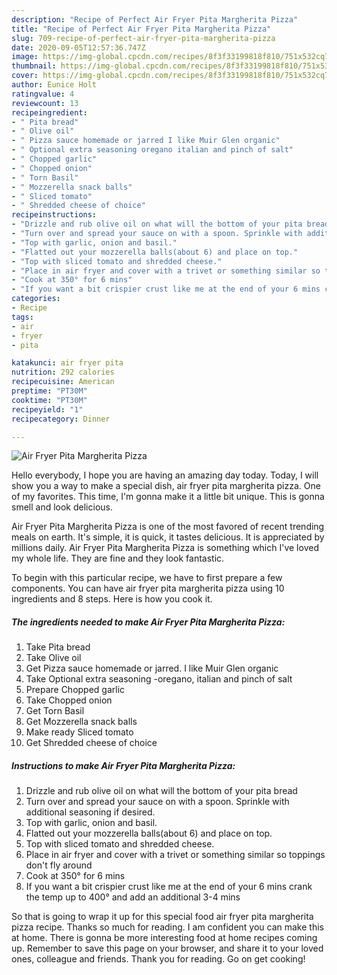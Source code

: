 ```yaml
---
description: "Recipe of Perfect Air Fryer Pita Margherita Pizza"
title: "Recipe of Perfect Air Fryer Pita Margherita Pizza"
slug: 709-recipe-of-perfect-air-fryer-pita-margherita-pizza
date: 2020-09-05T12:57:36.747Z
image: https://img-global.cpcdn.com/recipes/8f3f33199818f810/751x532cq70/air-fryer-pita-margherita-pizza-recipe-main-photo.jpg
thumbnail: https://img-global.cpcdn.com/recipes/8f3f33199818f810/751x532cq70/air-fryer-pita-margherita-pizza-recipe-main-photo.jpg
cover: https://img-global.cpcdn.com/recipes/8f3f33199818f810/751x532cq70/air-fryer-pita-margherita-pizza-recipe-main-photo.jpg
author: Eunice Holt
ratingvalue: 4
reviewcount: 13
recipeingredient:
- " Pita bread"
- " Olive oil"
- " Pizza sauce homemade or jarred I like Muir Glen organic"
- " Optional extra seasoning oregano italian and pinch of salt"
- " Chopped garlic"
- " Chopped onion"
- " Torn Basil"
- " Mozzerella snack balls"
- " Sliced tomato"
- " Shredded cheese of choice"
recipeinstructions:
- "Drizzle and rub olive oil on what will the bottom of your pita bread"
- "Turn over and spread your sauce on with a spoon. Sprinkle with additional seasoning if desired."
- "Top with garlic, onion and basil."
- "Flatted out your mozzerella balls(about 6) and place on top."
- "Top with sliced tomato and shredded cheese."
- "Place in air fryer and cover with a trivet or something similar so toppings don&#39;t fly around"
- "Cook at 350° for 6 mins"
- "If you want a bit crispier crust like me at the end of your 6 mins crank the temp up to 400° and add an additional 3-4 mins"
categories:
- Recipe
tags:
- air
- fryer
- pita

katakunci: air fryer pita 
nutrition: 292 calories
recipecuisine: American
preptime: "PT30M"
cooktime: "PT30M"
recipeyield: "1"
recipecategory: Dinner

---
```



![Air Fryer Pita Margherita Pizza](https://img-global.cpcdn.com/recipes/8f3f33199818f810/751x532cq70/air-fryer-pita-margherita-pizza-recipe-main-photo.jpg)

Hello everybody, I hope you are having an amazing day today. Today, I will show you a way to make a special dish, air fryer pita margherita pizza. One of my favorites. This time, I'm gonna make it a little bit unique. This is gonna smell and look delicious.



Air Fryer Pita Margherita Pizza is one of the most favored of recent trending meals on earth. It's simple, it is quick, it tastes delicious. It is appreciated by millions daily. Air Fryer Pita Margherita Pizza is something which I've loved my whole life. They are fine and they look fantastic.


To begin with this particular recipe, we have to first prepare a few components. You can have air fryer pita margherita pizza using 10 ingredients and 8 steps. Here is how you cook it.

<!--inarticleads1-->

##### The ingredients needed to make Air Fryer Pita Margherita Pizza:

1. Take  Pita bread
1. Take  Olive oil
1. Get  Pizza sauce homemade or jarred. I like Muir Glen organic
1. Take  Optional extra seasoning -oregano, italian and pinch of salt
1. Prepare  Chopped garlic
1. Take  Chopped onion
1. Get  Torn Basil
1. Get  Mozzerella snack balls
1. Make ready  Sliced tomato
1. Get  Shredded cheese of choice




<!--inarticleads2-->

##### Instructions to make Air Fryer Pita Margherita Pizza:

1. Drizzle and rub olive oil on what will the bottom of your pita bread
1. Turn over and spread your sauce on with a spoon. Sprinkle with additional seasoning if desired.
1. Top with garlic, onion and basil.
1. Flatted out your mozzerella balls(about 6) and place on top.
1. Top with sliced tomato and shredded cheese.
1. Place in air fryer and cover with a trivet or something similar so toppings don&#39;t fly around
1. Cook at 350° for 6 mins
1. If you want a bit crispier crust like me at the end of your 6 mins crank the temp up to 400° and add an additional 3-4 mins




So that is going to wrap it up for this special food air fryer pita margherita pizza recipe. Thanks so much for reading. I am confident you can make this at home. There is gonna be more interesting food at home recipes coming up. Remember to save this page on your browser, and share it to your loved ones, colleague and friends. Thank you for reading. Go on get cooking!

